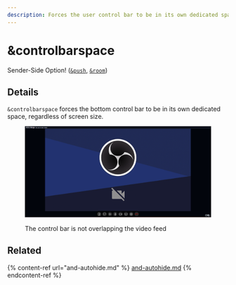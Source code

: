 ```yaml
---
description: Forces the user control bar to be in its own dedicated space
---
```


# \&controlbarspace

Sender-Side Option! ([`&push`](../../source-settings/push.md), [`&room`](../../general-settings/room.md))

## Details

`&controlbarspace` forces the bottom control bar to be in its own dedicated space, regardless of screen size.

<figure><img src="../../.gitbook/assets/image (172).png" alt=""><figcaption><p>The control bar is not overlapping the video feed</p></figcaption></figure>

## Related

{% content-ref url="and-autohide.md" %}
[and-autohide.md](and-autohide.md)
{% endcontent-ref %}
